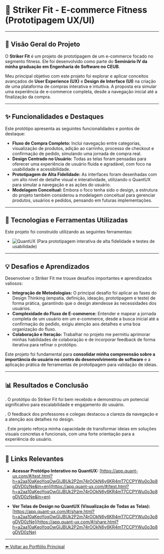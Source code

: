 # 🛒 Striker Fit - E-commerce Fitness (Prototipagem UX/UI)

---

## 📝 Visão Geral do Projeto

O **Striker Fit** é um projeto de prototipagem de um e-commerce focado no segmento fitness. Ele foi desenvolvido como parte do **Seminário IV da minha graduação em Engenharia de Software no CEUB**.

Meu principal objetivo com este projeto foi explorar e aplicar conceitos avançados de **User Experience (UX)** e **Design de Interface (UI)** na criação de uma plataforma de compras interativa e intuitiva. A proposta era simular uma experiência de e-commerce completa, desde a navegação inicial até a finalização da compra.

---

## ✨ Funcionalidades e Destaques

Este protótipo apresenta as seguintes funcionalidades e pontos de destaque:

* **Fluxo de Compra Completo:** Inclui navegação entre categorias, visualização de produtos, adição ao carrinho, processo de checkout e confirmação de pedido, simulando uma jornada de compra real.
* **Design Centrado no Usuário:** Todas as telas foram pensadas para oferecer uma experiência de usuário fluida e agradável, com foco na usabilidade e acessibilidade.
* **Prototipagem de Alta Fidelidade:** As interfaces foram desenhadas com um alto nível de detalhe visual e interatividade, utilizando o QuantUX para simular a navegação e as ações do usuário.
* **Modelagem Conceitual:** Embora o foco tenha sido o design, a estrutura do projeto também considerou a modelagem conceitual para gerenciar produtos, usuários e pedidos, pensando em futuras implementações.

---

## 🚀 Tecnologias e Ferramentas Utilizadas

Este projeto foi construído utilizando as seguintes ferramentas:

* ![QuantUX](https://img.shields.io/badge/QuantUX-50346B?style=for-the-badge&logo=QuantUX&logoColor=white) (Para prototipagem interativa de alta fidelidade e testes de usabilidade)

---

## 💡 Desafios e Aprendizados

Desenvolver o Striker Fit me trouxe desafios importantes e aprendizados valiosos:

* **Integração de Metodologias:** O principal desafio foi aplicar as fases do Design Thinking (empatia, definição, ideação, prototipagem e teste) de forma prática, garantindo que o design atendesse às necessidades dos usuários.
* **Complexidade do Fluxo de E-commerce:** Entender e mapear a jornada completa de um usuário em um e-commerce, desde a busca inicial até a confirmação do pedido, exigiu atenção aos detalhes e uma boa organização do fluxo.
* **Colaboração e Iteração:** Trabalhar no projeto me permitiu aprimorar minhas habilidades de colaboração e de incorporar feedback de forma iterativa para refinar o protótipo.

Este projeto foi fundamental para **consolidar minha compreensão sobre a importância do usuário no centro do desenvolvimento de software** e a aplicação prática de ferramentas de prototipagem para validação de ideias.

---

## 📊 Resultados e Conclusão

. O protótipo do Striker Fit foi bem recebido e demonstrou um potencial significativo para escalabilidade e engajamento do usuário.

. O feedback dos professores e colegas destacou a clareza da navegação e a atenção aos detalhes no design.

. Este projeto reforça minha capacidade de transformar ideias em soluções visuais concretas e funcionais, com uma forte orientação para a experiência do usuário.

---

## 🔗 Links Relevantes

* **Acessar Protótipo Interativo no QuantUX:**
    [https://app.quant-ux.com/#/test.html?h=a2aa10aKeoYoqOwGIJBUk2P2m74rOOkN6y6KR4mT7CCPYWu0o3p8gDVD0zNe&ln=en](https://app.quant-ux.com/#/test.html?h=a2aa10aKeoYoqOwGIJBUk2P2m74rOOkN6y6KR4mT7CCPYWu0o3p8gDVD0zNe&ln=en)

* **Ver Telas de Design no QuantUX (Visualização de Todas as Telas):**
    [https://app.quant-ux.com/#/share.html?h=a2aa10aKeoYoqOwGIJBUk2P2m74rOOkN6y6KR4mT7CCPYWu0o3p8gDVD0zNe](https://app.quant-ux.com/#/share.html?h=a2aa10aKeoYoqOwGIJBUk2P2m74rOOkN6y6KR4mT7CCPYWu0o3p8gDVD0zNe)

---

[⬅️ Voltar ao Portfólio Principal](../../README.md)
